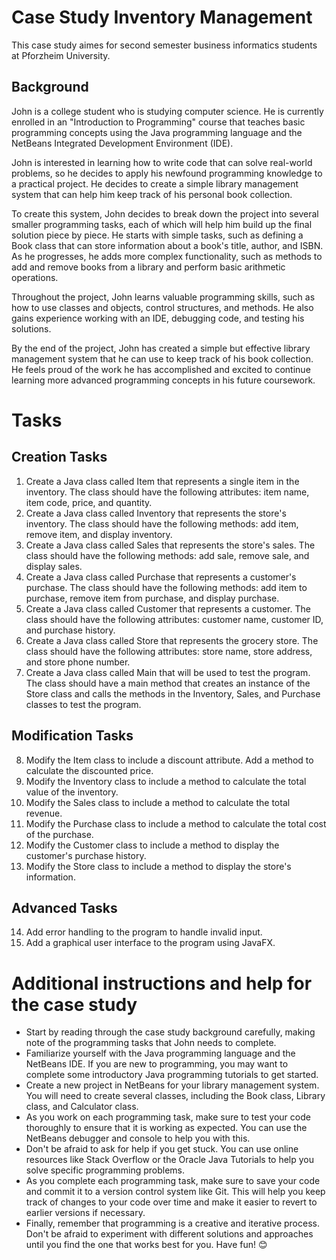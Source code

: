 # Case Study Inventory Management
This case study aimes for second semester business informatics students at Pforzheim University.

## Background
John is a college student who is studying computer science. He is currently enrolled in an "Introduction to Programming" course that teaches basic programming concepts using the Java programming language and the NetBeans Integrated Development Environment (IDE).

John is interested in learning how to write code that can solve real-world problems, so he decides to apply his newfound programming knowledge to a practical project. He decides to create a simple library management system that can help him keep track of his personal book collection.

To create this system, John decides to break down the project into several smaller programming tasks, each of which will help him build up the final solution piece by piece. He starts with simple tasks, such as defining a Book class that can store information about a book's title, author, and ISBN. As he progresses, he adds more complex functionality, such as methods to add and remove books from a library and perform basic arithmetic operations.

Throughout the project, John learns valuable programming skills, such as how to use classes and objects, control structures, and methods. He also gains experience working with an IDE, debugging code, and testing his solutions.

By the end of the project, John has created a simple but effective library management system that he can use to keep track of his book collection. He feels proud of the work he has accomplished and excited to continue learning more advanced programming concepts in his future coursework.

# Tasks
## Creation Tasks
1. Create a Java class called Item that represents a single item in the inventory. The class should have the following attributes: item name, item code, price, and quantity.
2. Create a Java class called Inventory that represents the store's inventory. The class should have the following methods: add item, remove item, and display inventory.
3. Create a Java class called Sales that represents the store's sales. The class should have the following methods: add sale, remove sale, and display sales.
4. Create a Java class called Purchase that represents a customer's purchase. The class should have the following methods: add item to purchase, remove item from purchase, and display purchase.
5. Create a Java class called Customer that represents a customer. The class should have the following attributes: customer name, customer ID, and purchase history.
6. Create a Java class called Store that represents the grocery store. The class should have the following attributes: store name, store address, and store phone number.
7. Create a Java class called Main that will be used to test the program. The class should have a main method that creates an instance of the Store class and calls the methods in the Inventory, Sales, and Purchase classes to test the program.

## Modification Tasks
8. Modify the Item class to include a discount attribute. Add a method to calculate the discounted price.
9. Modify the Inventory class to include a method to calculate the total value of the inventory.
10. Modify the Sales class to include a method to calculate the total revenue.
11. Modify the Purchase class to include a method to calculate the total cost of the purchase.
12. Modify the Customer class to include a method to display the customer's purchase history.
13. Modify the Store class to include a method to display the store's information.

## Advanced Tasks
14. Add error handling to the program to handle invalid input.
15. Add a graphical user interface to the program using JavaFX.

# Additional instructions and help for the case study
- Start by reading through the case study background carefully, making note of the programming tasks that John needs to complete.
- Familiarize yourself with the Java programming language and the NetBeans IDE. If you are new to programming, you may want to complete some introductory Java programming tutorials to get started.
- Create a new project in NetBeans for your library management system. You will need to create several classes, including the Book class, Library class, and Calculator class.
- As you work on each programming task, make sure to test your code thoroughly to ensure that it is working as expected. You can use the NetBeans debugger and console to help you with this.
- Don't be afraid to ask for help if you get stuck. You can use online resources like Stack Overflow or the Oracle Java Tutorials to help you solve specific programming problems.
- As you complete each programming task, make sure to save your code and commit it to a version control system like Git. This will help you keep track of changes to your code over time and make it easier to revert to earlier versions if necessary.
- Finally, remember that programming is a creative and iterative process. Don't be afraid to experiment with different solutions and approaches until you find the one that works best for you. Have fun! 😊
